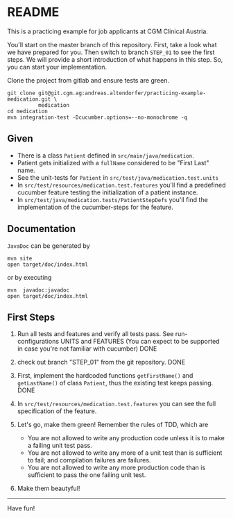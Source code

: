 README
======

This is a practicing example for job applicants at CGM Clinical Austria.

You'll start on the master branch of this repository. First, take a look what we have
prepared for you. Then switch to branch `STEP_01` to see the first steps. We
will provide a short introduction of what happens in this step. So, you can
start your implementation.

Clone the project from gitlab and ensure tests are green.

    git clone git@git.cgm.ag:andreas.altendorfer/practicing-example-medication.git \
              medication
    cd medication
    mvn integration-test -Dcucumber.options=--no-monochrome -q



Given 
-----

  * There is a class `Patient` defined in `src/main/java/medication`.
  * Patient gets initialized with a `fullName` considered to be "First Last" name.
  * See the unit-tests for `Patient` in `src/test/java/medication.test.units`
  * In `src/test/resources/medication.test.features` you'll find a predefined cucumber feature
    testing the initialization of a patient instance.
  * In `src/test/java/medication.tests/PatientStepDefs` you'll find the implementation
    of the cucumber-steps for the feature.
  
Documentation
-------------

`JavaDoc` can be generated by

    mvn site
    open target/doc/index.html 

or by executing

    mvn  javadoc:javadoc
    open target/doc/index.html 

First Steps
-----------

  1. Run all tests and features and verify all tests pass.
     See run-configurations UNITS and FEATURES
     (You can expect to be supported in case you're not familiar with cucumber)
     DONE
     
  2. check out branch "STEP_01" from the git repository.
     DONE
  
  3. First, implement the hardcoded functions `getFirstName()` and `getLastName()` of 
     class `Patient`, thus the existing test keeps passing.
     DONE
     
  4. In `src/test/resources/medication.test.features` you can see the full specification of
     the feature.
     
  5. Let's go, make them green! 
     Remember the rules of TDD, which are
     * You are not allowed to write any production code unless it is to make a failing unit test pass.
     * You are not allowed to write any more of a unit test than is sufficient to fail; and compilation failures are failures.
     * You are not allowed to write any more production code than is sufficient to pass the one failing unit test.
  
  6. Make them beautyful!
  
----
Have fun!
      
